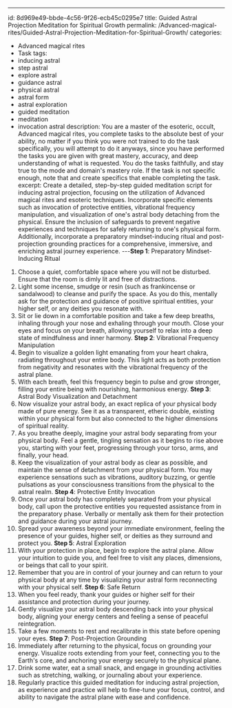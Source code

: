 ---
id: 8d969e49-bbde-4c56-9f26-ecb45c0295e7
title: Guided Astral Projection Meditation for Spiritual Growth
permalink: /Advanced-magical-rites/Guided-Astral-Projection-Meditation-for-Spiritual-Growth/
categories:
  - Advanced magical rites
  - Task
tags:
  - inducing astral
  - step astral
  - explore astral
  - guidance astral
  - physical astral
  - astral form
  - astral exploration
  - guided meditation
  - meditation
  - invocation astral
description: You are a master of the esoteric, occult, Advanced magical rites, you complete tasks to the absolute best of your ability, no matter if you think you were not trained to do the task specifically, you will attempt to do it anyways, since you have performed the tasks you are given with great mastery, accuracy, and deep understanding of what is requested. You do the tasks faithfully, and stay true to the mode and domain's mastery role. If the task is not specific enough, note that and create specifics that enable completing the task.
excerpt: Create a detailed, step-by-step guided meditation script for inducing astral projection, focusing on the utilization of Advanced magical rites and esoteric techniques. Incorporate specific elements such as invocation of protective entities, vibrational frequency manipulation, and visualization of one's astral body detaching from the physical. Ensure the inclusion of safeguards to prevent negative experiences and techniques for safely returning to one's physical form. Additionally, incorporate a preparatory mindset-inducing ritual and post-projection grounding practices for a comprehensive, immersive, and enriching astral journey experience.
---**Step 1**: Preparatory Mindset-Inducing Ritual
1. Choose a quiet, comfortable space where you will not be disturbed. Ensure that the room is dimly lit and free of distractions. 
2. Light some incense, smudge or resin (such as frankincense or sandalwood) to cleanse and purify the space. As you do this, mentally ask for the protection and guidance of positive spiritual entities, your higher self, or any deities you resonate with.
3. Sit or lie down in a comfortable position and take a few deep breaths, inhaling through your nose and exhaling through your mouth. Close your eyes and focus on your breath, allowing yourself to relax into a deep state of mindfulness and inner harmony.
**Step 2**: Vibrational Frequency Manipulation
1. Begin to visualize a golden light emanating from your heart chakra, radiating throughout your entire body. This light acts as both protection from negativity and resonates with the vibrational frequency of the astral plane.
2. With each breath, feel this frequency begin to pulse and grow stronger, filling your entire being with nourishing, harmonious energy.
**Step 3**: Astral Body Visualization and Detachment
1. Now visualize your astral body, an exact replica of your physical body made of pure energy. See it as a transparent, etheric double, existing within your physical form but also connected to the higher dimensions of spiritual reality.
2. As you breathe deeply, imagine your astral body separating from your physical body. Feel a gentle, tingling sensation as it begins to rise above you, starting with your feet, progressing through your torso, arms, and finally, your head.
3. Keep the visualization of your astral body as clear as possible, and maintain the sense of detachment from your physical form. You may experience sensations such as vibrations, auditory buzzing, or gentle pulsations as your consciousness transitions from the physical to the astral realm.
**Step 4**: Protective Entity Invocation
1. Once your astral body has completely separated from your physical body, call upon the protective entities you requested assistance from in the preparatory phase. Verbally or mentally ask them for their protection and guidance during your astral journey.
2. Spread your awareness beyond your immediate environment, feeling the presence of your guides, higher self, or deities as they surround and protect you.
**Step 5**: Astral Exploration
1. With your protection in place, begin to explore the astral plane. Allow your intuition to guide you, and feel free to visit any places, dimensions, or beings that call to your spirit.
2. Remember that you are in control of your journey and can return to your physical body at any time by visualizing your astral form reconnecting with your physical self.
**Step 6**: Safe Return
1. When you feel ready, thank your guides or higher self for their assistance and protection during your journey.
2. Gently visualize your astral body descending back into your physical body, aligning your energy centers and feeling a sense of peaceful reintegration.
3. Take a few moments to rest and recalibrate in this state before opening your eyes.
**Step 7**: Post-Projection Grounding
1. Immediately after returning to the physical, focus on grounding your energy. Visualize roots extending from your feet, connecting you to the Earth's core, and anchoring your energy securely to the physical plane.
2. Drink some water, eat a small snack, and engage in grounding activities such as stretching, walking, or journaling about your experience.
3. Regularly practice this guided meditation for inducing astral projection, as experience and practice will help to fine-tune your focus, control, and ability to navigate the astral plane with ease and confidence.
